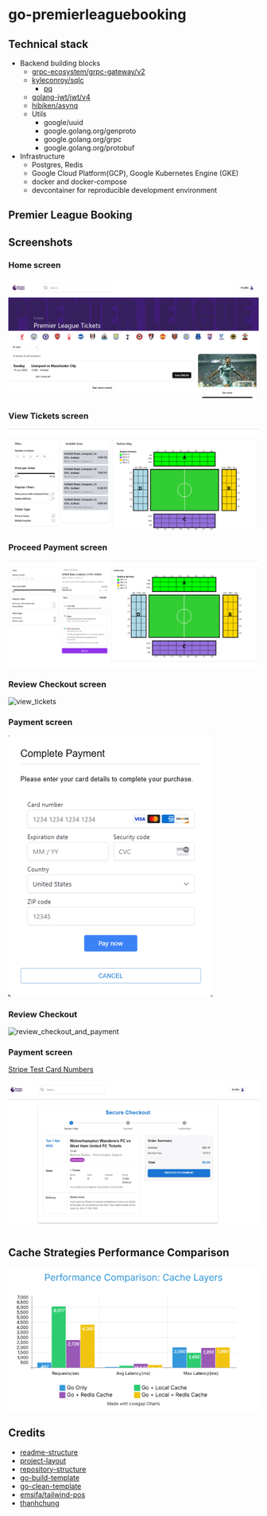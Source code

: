 # go-premierleaguebooking


## Technical stack

- Backend building blocks
  - [grpc-ecosystem/grpc-gateway/v2](https://github.com/grpc-ecosystem/grpc-gateway)
  - [kyleconroy/sqlc](https://github.com/kyleconroy/sqlc)
    - [pq](github.com/lib/pq)
  - [golang-jwt/jwt/v4](https://github.com/golang-jwt/jwt)
  - [hibiken/asynq](https://github.com/hibiken/asynq)
  - Utils
    - google/uuid
    - google.golang.org/genproto
    - google.golang.org/grpc
    - google.golang.org/protobuf
- Infrastructure
  - Postgres, Redis
  - Google Cloud Platform(GCP), Google Kubernetes Engine (GKE)
  - docker and docker-compose
  - devcontainer for reproducible development environment

## Premier League Booking


## Screenshots

### Home screen

![home_screen](docs/homepage.png)

### View Tickets screen

![view_tickets](docs/viewtickets.png)

### Proceed Payment screen

![view_tickets](docs/proceedpayment.png)

### Review Checkout screen

![view_tickets](docs/reviewcheckout.png)

### Payment screen

![view_tickets](docs/payment.png)

### Review Checkout

![review_checkout_and_payment](docs/reviewcheckout.png)

### Payment screen
[Stripe Test Card Numbers](https://docs.stripe.com/testing)

![review_checkout_and_payment](docs/review_checkout.png)



## Cache Strategies Performance Comparison

![cache_performance_comparison](docs/caching_layers.png)


## Credits
- [readme-structure](https://github.com/thangchung/go-coffeeshop/blob/main/README.md)
- [project-layout](https://github.com/golang-standards/project-layout)
- [repository-structure](https://peter.bourgon.org/go-best-practices-2016/#repository-structure)
- [go-build-template](https://github.com/thockin/go-build-template)
- [go-clean-template](https://github.com/evrone/go-clean-template)
- [emsifa/tailwind-pos](https://github.com/emsifa/tailwind-pos)
- [thanhchung](https://github.com/thangchung/go-coffeeshop)
